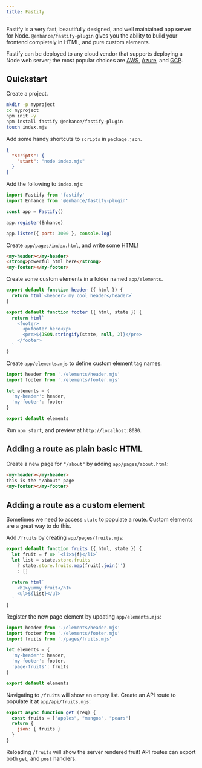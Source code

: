 ```yaml
---
title: Fastify
---
```


Fastify is a very fast, beautifully designed, and well maintained app server for Node. `@enhance/fastify-plugin` gives you the ability to build your frontend completely in HTML, and pure custom elements. 

Fastify can be deployed to any cloud vendor that supports deploying a Node web server; the most popular choices are [AWS](https://aws.amazon.com/getting-started/hands-on/deploy-nodejs-web-app/), [Azure](https://docs.microsoft.com/en-us/azure/app-service/quickstart-nodejs?tabs=linux&pivots=development-environment-vscode), and [GCP](https://cloud.google.com/run/docs/quickstarts/build-and-deploy/deploy-nodejs-service).

## Quickstart

Create a project.

```bash
mkdir -p myproject 
cd myproject
npm init -y
npm install fastify @enhance/fastify-plugin
touch index.mjs
```

Add some handy shortcuts to `scripts` in `package.json`.

```json
{
  "scripts": {
    "start": "node index.mjs"
  }
}
```

Add the following to `index.mjs`:

<doc-code filename="index.mjs" numbered>

```javascript
import Fastify from 'fastify'
import Enhance from '@enhance/fastify-plugin'

const app = Fastify()

app.register(Enhance)

app.listen({ port: 3000 }, console.log)
```

</doc-code>

Create `app/pages/index.html`, and write some HTML!

<doc-code filename="app/pages/index.html" numbered>

```html
<my-header></my-header>
<strong>powerful html here</strong>
<my-footer></my-footer>
```

</doc-code>

Create some custom elements in a folder named `app/elements`.

<doc-code filename="app/elements/header.mjs" numbered>

```javascript
export default function header ({ html }) {
  return html`<header> my cool header</header>`
}
```

</doc-code>

<doc-code filename="app/elements/footer.mjs" numbered>

```javascript
export default function footer ({ html, state }) {
  return html`
    <footer>
      <p>footer here</p>
      <pre>${JSON.stringify(state, null, 2)}</pre>
    </footer>
  `
}
```

</doc-code>

Create `app/elements.mjs` to define custom element tag names.

<doc-code filename="app/elements.mjs" numbered>

```javascript
import header from './elements/header.mjs'
import footer from './elements/footer.mjs'

let elements = {
  'my-header': header,
  'my-footer': footer
}

export default elements
```

</doc-code>

Run `npm start`, and preview at `http://localhost:8080`.

## Adding a route as plain basic HTML

Create a new page for `"/about"` by adding `app/pages/about.html`:

<doc-code filename="app/pages/about.html" numbered>

```html
<my-header></my-header>
this is the "/about" page
<my-footer></my-footer>
```

</doc-code>

## Adding a route as a custom element

Sometimes we need to access `state` to populate a route. Custom elements are a great way to do this.

Add `/fruits` by creating `app/pages/fruits.mjs`:

<doc-code filename="app/pages/fruits.mjs" numbered>

```javascript
export default function fruits ({ html, state }) {
  let fruit = f => `<li>${f}</li>`
  let list = state.store.fruits
    ? state.store.fruits.map(fruit).join('') 
    : []
  
  return html`
    <h1>yummy fruit</h1>
    <ul>${list}</ul>
  `
}
```

</doc-code>

Register the new page element by updating `app/elements.mjs`:

<doc-code filename="app/elements.mjs" highlight="3-add,8-add" numbered>

```javascript
import header from './elements/header.mjs'
import footer from './elements/footer.mjs'
import fruits from './pages/fruits.mjs'

let elements = {
  'my-header': header,
  'my-footer': footer,
  'page-fruits': fruits
}

export default elements
```

</doc-code>

Navigating to `/fruits` will show an empty list. Create an API route to populate it at `app/api/fruits.mjs`:

<doc-code filename="app/api/fruits.mjs" numbered>

```javascript
export async function get (req) {
  const fruits = ["apples", "mangos", "pears"]
  return {
    json: { fruits }
  }
}
```

</doc-code>

Reloading `/fruits` will show the server rendered fruit! API routes can export both `get`, and `post` handlers.
